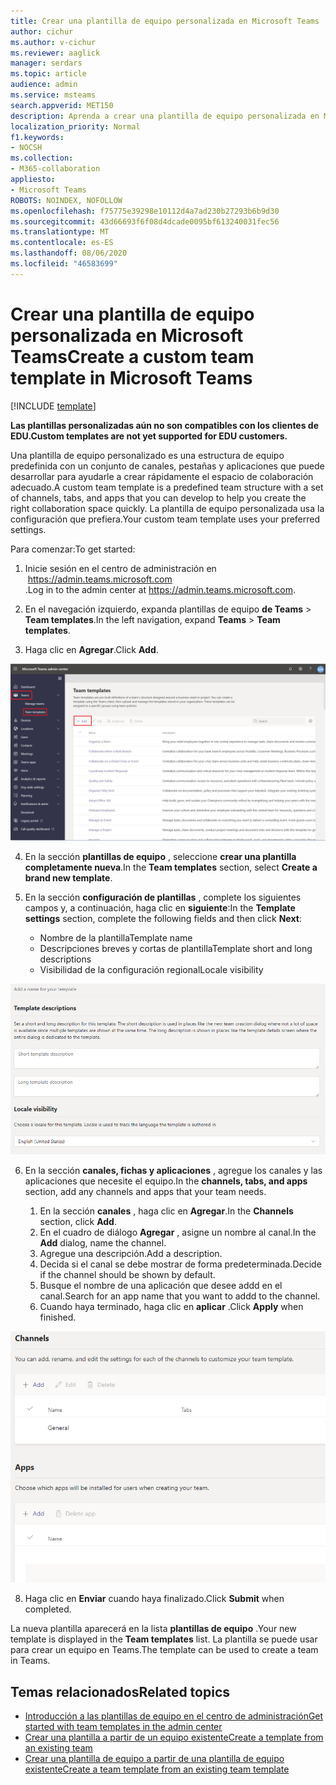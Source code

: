 ```yaml
---
title: Crear una plantilla de equipo personalizada en Microsoft Teams
author: cichur
ms.author: v-cichur
ms.reviewer: aaglick
manager: serdars
ms.topic: article
audience: admin
ms.service: msteams
search.appverid: MET150
description: Aprenda a crear una plantilla de equipo personalizada en Microsoft Teams.
localization_priority: Normal
f1.keywords:
- NOCSH
ms.collection:
- M365-collaboration
appliesto:
- Microsoft Teams
ROBOTS: NOINDEX, NOFOLLOW
ms.openlocfilehash: f75775e39298e10112d4a7ad230b27293b6b9d30
ms.sourcegitcommit: 43d66693f6f08d4dcade0095bf613240031fec56
ms.translationtype: MT
ms.contentlocale: es-ES
ms.lasthandoff: 08/06/2020
ms.locfileid: "46583699"
---
```

# <a name="create-a-custom-team-template-in-microsoft-teams"></a><span data-ttu-id="26b31-103">Crear una plantilla de equipo personalizada en Microsoft Teams</span><span class="sxs-lookup"><span data-stu-id="26b31-103">Create a custom team template in Microsoft Teams</span></span>

[!INCLUDE [template](includes/preview-feature.md)]

<span data-ttu-id="26b31-104">**Las plantillas personalizadas aún no son compatibles con los clientes de EDU.**</span><span class="sxs-lookup"><span data-stu-id="26b31-104">**Custom templates are not yet supported for EDU customers.**</span></span>

<span data-ttu-id="26b31-105">Una plantilla de equipo personalizado es una estructura de equipo predefinida con un conjunto de canales, pestañas y aplicaciones que puede desarrollar para ayudarle a crear rápidamente el espacio de colaboración adecuado.</span><span class="sxs-lookup"><span data-stu-id="26b31-105">A custom team template is a predefined team structure with a set of channels, tabs, and apps that you can develop to help you create the right collaboration space quickly.</span></span> <span data-ttu-id="26b31-106">La plantilla de equipo personalizada usa la configuración que prefiera.</span><span class="sxs-lookup"><span data-stu-id="26b31-106">Your custom team template uses your preferred settings.</span></span>  

<span data-ttu-id="26b31-107">Para comenzar:</span><span class="sxs-lookup"><span data-stu-id="26b31-107">To get started:</span></span>

1. <span data-ttu-id="26b31-108">Inicie sesión en el centro de administración en  <a href="<<<https://admin.teams.microsoft.com>>>" target="_blank">https://admin.teams.microsoft.com</a> .</span><span class="sxs-lookup"><span data-stu-id="26b31-108">Log in to the admin center at <a href="<<<https://admin.teams.microsoft.com>>>" target="_blank">https://admin.teams.microsoft.com</a>.</span></span>

2. <span data-ttu-id="26b31-109">En el navegación izquierdo, expanda plantillas de equipo **de Teams**  >  **Team templates**.</span><span class="sxs-lookup"><span data-stu-id="26b31-109">In the left navigation, expand **Teams** > **Team templates**.</span></span>

3. <span data-ttu-id="26b31-110">Haga clic en **Agregar**.</span><span class="sxs-lookup"><span data-stu-id="26b31-110">Click **Add**.</span></span>

![Una imagen del cuadro de diálogo de plantillas de equipo con agregar resaltado.](media/team-templates-new.png)

4. <span data-ttu-id="26b31-112">En la sección **plantillas de equipo** , seleccione **crear una plantilla completamente nueva**.</span><span class="sxs-lookup"><span data-stu-id="26b31-112">In the **Team templates** section, select **Create a brand new template**.</span></span>

5. <span data-ttu-id="26b31-113">En la sección **configuración de plantillas** , complete los siguientes campos y, a continuación, haga clic en **siguiente**:</span><span class="sxs-lookup"><span data-stu-id="26b31-113">In the **Template settings** section, complete the following fields and then click **Next**:</span></span>
    - <span data-ttu-id="26b31-114">Nombre de la plantilla</span><span class="sxs-lookup"><span data-stu-id="26b31-114">Template name</span></span>
    - <span data-ttu-id="26b31-115">Descripciones breves y cortas de plantilla</span><span class="sxs-lookup"><span data-stu-id="26b31-115">Template short and long descriptions</span></span>
    - <span data-ttu-id="26b31-116">Visibilidad de la configuración regional</span><span class="sxs-lookup"><span data-stu-id="26b31-116">Locale visibility</span></span>  

![Una imagen del cuadro de diálogo de nombres configuración de plantillas de equipo.](media/template-add-a-name.png)

6. <span data-ttu-id="26b31-118">En la sección **canales, fichas y aplicaciones** , agregue los canales y las aplicaciones que necesite el equipo.</span><span class="sxs-lookup"><span data-stu-id="26b31-118">In the **channels, tabs, and apps** section, add any channels and apps that your team needs.</span></span>

    1. <span data-ttu-id="26b31-119">En la sección **canales** , haga clic en **Agregar**.</span><span class="sxs-lookup"><span data-stu-id="26b31-119">In the **Channels** section, click **Add**.</span></span>
    2. <span data-ttu-id="26b31-120">En el cuadro de diálogo **Agregar** , asigne un nombre al canal.</span><span class="sxs-lookup"><span data-stu-id="26b31-120">In the **Add** dialog, name the channel.</span></span>
    3. <span data-ttu-id="26b31-121">Agregue una descripción.</span><span class="sxs-lookup"><span data-stu-id="26b31-121">Add a description.</span></span>
    4. <span data-ttu-id="26b31-122">Decida si el canal se debe mostrar de forma predeterminada.</span><span class="sxs-lookup"><span data-stu-id="26b31-122">Decide if the channel should be shown by default.</span></span>
    5. <span data-ttu-id="26b31-123">Busque el nombre de una aplicación que desee addd en el canal.</span><span class="sxs-lookup"><span data-stu-id="26b31-123">Search for an app name that you want to addd to the channel.</span></span>
    6. <span data-ttu-id="26b31-124">Cuando haya terminado, haga clic en **aplicar** .</span><span class="sxs-lookup"><span data-stu-id="26b31-124">Click **Apply** when finished.</span></span>

![Una imagen de la pantalla canales, pestañas y aplicaciones del equipo.](media/template-channels-tabs-apps.png)

8. <span data-ttu-id="26b31-126">Haga clic en **Enviar** cuando haya finalizado.</span><span class="sxs-lookup"><span data-stu-id="26b31-126">Click **Submit** when completed.</span></span>

<span data-ttu-id="26b31-127">La nueva plantilla aparecerá en la lista **plantillas de equipo** .</span><span class="sxs-lookup"><span data-stu-id="26b31-127">Your new template is displayed in the **Team templates** list.</span></span> <span data-ttu-id="26b31-128">La plantilla se puede usar para crear un equipo en Teams.</span><span class="sxs-lookup"><span data-stu-id="26b31-128">The template can be used to create a team in Teams.</span></span>

## <a name="related-topics"></a><span data-ttu-id="26b31-129">Temas relacionados</span><span class="sxs-lookup"><span data-stu-id="26b31-129">Related topics</span></span>

- [<span data-ttu-id="26b31-130">Introducción a las plantillas de equipo en el centro de administración</span><span class="sxs-lookup"><span data-stu-id="26b31-130">Get started with team templates in the admin center</span></span>](get-started-with-teams-templates-in-the-admin-console.md)
- [<span data-ttu-id="26b31-131">Crear una plantilla a partir de un equipo existente</span><span class="sxs-lookup"><span data-stu-id="26b31-131">Create a template from an existing team</span></span>](create-template-from-existing-team.md)
- [<span data-ttu-id="26b31-132">Crear una plantilla de equipo a partir de una plantilla de equipo existente</span><span class="sxs-lookup"><span data-stu-id="26b31-132">Create a team template from an existing team template</span></span>](create-template-from-existing-template.md)

